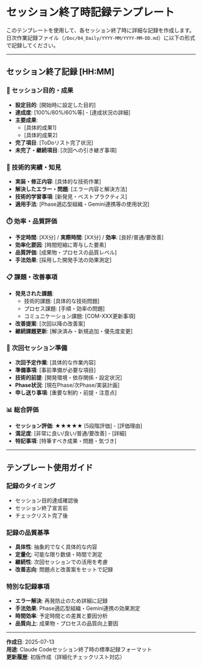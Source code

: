 # セッション終了時記録テンプレート

このテンプレートを使用して、各セッション終了時に詳細な記録を作成します。
日次作業記録ファイル（`/Doc/04_Daily/YYYY-MM/YYYY-MM-DD.md`）に以下の形式で記録してください。

---

## セッション終了記録 [HH:MM]

### 🎯 セッション目的・成果
- **設定目的**: [開始時に設定した目的]
- **達成度**: [100%/80%/60%等] - [達成状況の詳細]
- **主要成果**: 
  - [具体的成果1]
  - [具体的成果2]
- **完了項目**: [ToDoリスト完了状況]
- **未完了・継続項目**: [次回への引き継ぎ事項]

### 🔧 技術的実績・知見
- **実装・修正内容**: [具体的な技術作業]
- **解決したエラー・問題**: [エラー内容と解決方法]
- **技術的学習事項**: [新発見・ベストプラクティス]
- **適用手法**: [Phase適応型組織・Gemini連携等の使用状況]

### ⏱️ 効率・品質評価
- **予定時間**: [XX分] / **実際時間**: [XX分] / **効率**: [良好/普通/要改善]
- **効率化要因**: [時間短縮に寄与した要素]
- **品質評価**: [成果物・プロセスの品質レベル]
- **手法効果**: [採用した開発手法の効果測定]

### 📋 課題・改善事項
- **発見された課題**: 
  - 技術的課題: [具体的な技術問題]
  - プロセス課題: [手順・効率の問題]
  - コミュニケーション課題: [COM-XXX更新事項]
- **改善提案**: [次回以降の改善案]
- **継続課題更新**: [解決済み・新規追加・優先度変更]

### 🚀 次回セッション準備
- **次回予定作業**: [具体的な作業内容]
- **準備事項**: [事前準備が必要な項目]
- **技術的前提**: [開発環境・依存関係・設定状況]
- **Phase状況**: [現在Phase/次Phase/実装計画]
- **申し送り事項**: [重要な制約・前提・注意点]

### 📊 総合評価
- **セッション評価**: ★★★★★ [5段階評価] - [評価理由]
- **満足度**: [非常に良い/良い/普通/要改善] - [詳細]
- **特記事項**: [特筆すべき成果・問題・気づき]

---

## テンプレート使用ガイド

### 記録のタイミング
- セッション目的達成確認後
- セッション終了宣言前
- チェックリスト完了後

### 記録の品質基準
- **具体性**: 抽象的でなく具体的な内容
- **定量化**: 可能な限り数値・時間で測定
- **継続性**: 次回セッションでの活用を考慮
- **改善志向**: 問題点と改善案をセットで記録

### 特別な記録事項
- **エラー解決**: 再発防止のため詳細に記録
- **手法効果**: Phase適応型組織・Gemini連携の効果測定
- **時間効率**: 予定時間との差異と要因分析
- **品質向上**: 成果物・プロセスの品質向上要因

---

**作成日**: 2025-07-13  
**用途**: Claude Codeセッション終了時の標準記録フォーマット  
**更新履歴**: 初版作成（詳細化チェックリスト対応）
